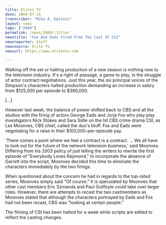 ```yaml
---
title: Elites TV
date: 2004-07-19
transcriber: "Mika A. Epstein"
layout: news
tags: ["2004"]
permalink: /news/2004/:title/
newstitle: "Fox And Eads Fired From The Cast Of CSI"
newsreporter: Staff
newssource: Elite TV
newsurl: https://www.elitestv.com

---
```


Walking off the set or halting production of a new season is nothing new to the television industry. It's a right of passage, a game to play, in the struggle of actor contract negotiations. Just this year, the six principal voices of the Simpson's characters halted production demanding an increase in salary from $125,000 per episode to $360,000.

[...]

However last week, the balance of power shifted back to CBS and all the studios with the firing of actors George Eads and Jorja Fox who play play investigators Nick Stokes and Sara Sidle on the hit CBS crime drama CSI, as Les Moonves, CBS chief, called the duo's bluff. Fox and Eads were negotiating for a raise in their $100,000-per-episode pay.

'There comes a point where we feel a contract is a contract. ... We all have to look out for the future of the network television business,' said Moonves. Differing from his 2003 policy of just telling the writers to rewrite the first episode of "Everybody Loves Raymond," to incorporate the absence of Garrett into the script, Moonves decided this time to eliminate the characters immediately by the two firings.

When questioned about the concern he had in regards to the top-rated series, Moonves simply said "Of course." It is speculated by Moonves that other cast members Eric Szmanda and Paul Guilfoyle could take over larger roles. However, there are attempts to recast the two castmembers as Moonves stated that although the characters portrayed by Eads and Fox had not been recast, CBS was "looking at certain people."

The filming of CSI has been halted for a week while scripts are edited to reflect the casting changes.
